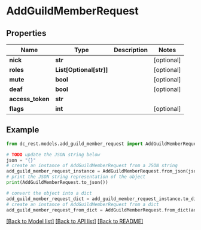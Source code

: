 # AddGuildMemberRequest


## Properties

Name | Type | Description | Notes
------------ | ------------- | ------------- | -------------
**nick** | **str** |  | [optional] 
**roles** | **List[Optional[str]]** |  | [optional] 
**mute** | **bool** |  | [optional] 
**deaf** | **bool** |  | [optional] 
**access_token** | **str** |  | 
**flags** | **int** |  | [optional] 

## Example

```python
from dc_rest.models.add_guild_member_request import AddGuildMemberRequest

# TODO update the JSON string below
json = "{}"
# create an instance of AddGuildMemberRequest from a JSON string
add_guild_member_request_instance = AddGuildMemberRequest.from_json(json)
# print the JSON string representation of the object
print(AddGuildMemberRequest.to_json())

# convert the object into a dict
add_guild_member_request_dict = add_guild_member_request_instance.to_dict()
# create an instance of AddGuildMemberRequest from a dict
add_guild_member_request_from_dict = AddGuildMemberRequest.from_dict(add_guild_member_request_dict)
```
[[Back to Model list]](../README.md#documentation-for-models) [[Back to API list]](../README.md#documentation-for-api-endpoints) [[Back to README]](../README.md)


